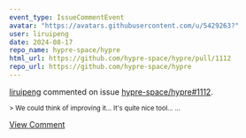 ```yaml
---
event_type: IssueCommentEvent
avatar: "https://avatars.githubusercontent.com/u/5429263?"
user: liruipeng
date: 2024-08-17
repo_name: hypre-space/hypre
html_url: https://github.com/hypre-space/hypre/pull/1112
repo_url: https://github.com/hypre-space/hypre
---
```


<a href='https://github.com/liruipeng' target='_blank'>liruipeng</a> commented on issue <a href='https://github.com/hypre-space/hypre/pull/1112' target='_blank'>hypre-space/hypre#1112</a>.

<small>> We could think of improving it... It's quite nice tool......</small>

<a href='https://github.com/hypre-space/hypre/pull/1112' target='_blank'>View Comment</a>